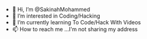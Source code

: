 - 👋 Hi, I’m @SakinahMohammed
- 👀 I’m interested in Coding/Hacking
- 🌱 I’m currently learning To Code/Hack With Videos
- 📫 How to reach me ...I'm not sharing my address

<!---
SakinahMohammed/SakinahMohammed is a ✨ special ✨ repository because its `README.md` (this file) appears on your GitHub profile.
You can click the Preview link to take a look at your changes.
--->
